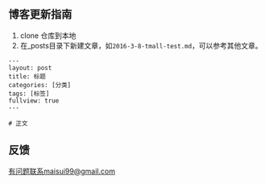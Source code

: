 ## 博客更新指南

1. clone 仓库到本地
2. 在_posts目录下新建文章，如``2016-3-8-tmall-test.md``，可以参考其他文章。

```
---
layout: post
title: 标题
categories: [分类]
tags: [标签]
fullview: true
---

# 正文
```

## 反馈

有问题联系maisui99@gmail.com
